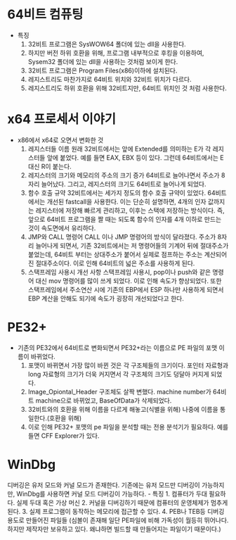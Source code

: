# 64비트 컴퓨팅
- 특징
    1. 32비트 프로그램은 SysWOW64 폴더에 있는 dll을 사용한다.
    2. 하지만 버전 하위 호환을 위해, 프로그램 내부적으로 후킹을 이용하여, Sysem32 폴더에 있는 dll을 사용하는 것처럼 보이게 한다.
    3. 32비트 프로그램은 Program Files(x86)이하에 설치된다.
    4. 레지스트리도 마찬가지로 64비트 위치와 32비트 위치가 다르다.
    5. 레지스트리도 하위 호환을 위해 32비트지만, 64비트 위치인 것 처럼 사용한다.

# x64 프로세서 이야기
- x86에서 x64로 오면서 변화한 것
    1. 레지스터들 이름
        원래 32비트에서는 앞에 Extended를 의미하는 E가 각 레지스터들 앞에 붙었다. 예를 들면 EAX, EBX 등이 있다. 그런데 64비트에서는 E대신 R이 붙는다. 
    2. 레지스터의 크기와 메모리의 주소의 크기 증가
        64비트로 늘어나면서 주소가 8자리 늘어났다. 그리고, 레지스터의 크기도 64비트로 늘어나게 되었다.
    3. 함수 호출 규약
        32비트에서는 세가지 정도의 함수 호출 규약이 있었다. 64비트에서는 개선된 fastcall을 사용한다. 이는 단순히 설명하면, 4개의 인자 값까지는 레지스터에 저장해 빠르게 관리하고, 이후는 스택에 저장하는 방식이다. 즉, 앞으로 64비트 프로그램을 짤 때는 되도록 함수의 인자를 4개 이하로 만드는 것이 속도면에서 유리하다.
    4. JMP와 CALL 명령어
        CALL 이나 JMP 명령어의 방식이 달라졌다. 주소가 8자리 늘어나게 되면서, 기존  32비트에서는 저 명령어들의 기계어 뒤에 절대주소가 붙었는데, 64비트 부터는 상대주소가 붙어서 실제로 점프하는 주소는 계산되어진 절대주소이다. 이로 인해 64비트의 넓은 주소를 사용하게 된다.
    5. 스택프레임 사용시 개선 사항
        스택프레임 사용시, pop이나 push와 같은 명령어 대신 mov 명령어를 많이 쓰게 되었다. 이로 인해 속도가 향상되었다. 또한 스택프레임에서 주소연산 시에 기존의 EBP에서 ESP 하나만 사용하게 되면서 EBP 계산을 안해도 되기에 속도가 굉장히 개선되었다고 한다.

# PE32+
- 기존의 PE32에서 64비트로 변화되면서 PE32+라는 이름으로 PE 파일의 포맷 이름이 바뀌었다.
    1. 포맷이 바뀌면서 가장 많이 바뀐 것은 각 구조체들의 크기이다.
        포인터 자료형과 long 자료형의 크기가 더욱 커지면서 각 구조체의 크기도 덩달아 커지게 되었다.
    2. Image_Opiontal_Header 구조체도 살짝 변했다. machine number가 64비트 machine으로 바뀌었고, BaseOfData가 삭제되었다.
    3. 32비트와의 호환을 위해 이름을 다르게 해놓고(식별을 위해) 나중에 이름을 통일한다.(호환을 위해)
    4. 이로 인해 PE32+ 포맷의 pe 파일을 분석할 때는 전용 분석기가 필요하다. 예를 들면 CFF Explorer가 있다.

# WinDbg
디버깅은 유저 모드와 커널 모드가 존재한다. 기존에는 유저 모드만 디버깅이 가능하지만, WinDbg를 사용하면 커널 모드 디버깅이 가능하다.
    - 특징
        1. 컴퓨터가 두대 필요하다. 실제 두대 혹은 가상 머신
        2. 커널을 디버깅하기 때문에 컴퓨터의 운영체제가 멈추게 된다.
        3. 실제 프로그램이 동작하는 메모리에 접근할 수 있다. 
        4. PEB나 TEB등 디버깅 용도로 만들어진 파일들 (심볼이 존재해 일단 PE파일에 비해 가독성이 월등히 뛰어나다. 하지만 제작자만 보유하고 있다. 왜냐하면 빌드할 때 만들어지는 파일이기 때문이다.)